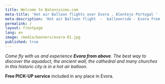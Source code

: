 ```yaml
---
title: Welcome to Balonissimo.com
meta-title: 'Hot air Balloon flights over Evora , Alentejo Portugal '
meta-description: 'Hot air Balloon flight  -  balloonride - Evora from above '
permalink: /
layout: frontpage
lang: en
image: /media/banners/evora-01.jpg
published: true
---
```

_Come fly with us and experience **Evora from above**. The best way to discover the aquaduct, the ancient wall, the cathedral and many churches in this historic city is in a hot air balloon._

**Free PICK-UP service** included in any place in Evora.
